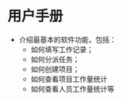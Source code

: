 # 用户手册

* 介绍最基本的软件功能，包括：
    * 如何填写工作记录；
    * 如何分派任务；
    * 如何创建项目；
    * 如何查看项目工作量统计
    * 如何查看人员工作量统计等


